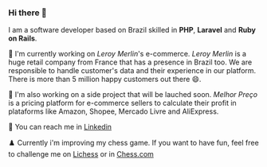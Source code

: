 ### Hi there 👋

I am a software developer based on Brazil skilled in **PHP**, **Laravel** and **Ruby on Rails**. 

🔭
I'm currently working on *Leroy Merlin*'s e-commerce. *Leroy Merlin* is a huge retail company from France that has a presence in Brazil too. 
We are responsible to handle customer's data and their experience in our platform. There is more than 5 million happy customers out there 😄.

🌱
I'm also working on a side project that will be lauched soon. *Melhor Preço* is a pricing platform for e-commerce sellers to calculate their profit in plataforms like Amazon, Shopee, Mercado Livre and AliExpress. 

💬
You can reach me in [Linkedin](https://www.linkedin.com/in/gabriel-gomes-00620979/)

♟️
Currently i'm improving my chess game. If you want to have fun, feel free to challenge me on [Lichess](https://lichess.org/@/TaumaturgoGomes) or in [Chess.com](https://www.chess.com/member/gabrielgomes94)


<!--
**gabrielgomes94/gabrielgomes94** is a ✨ _special_ ✨ repository because its `README.md` (this file) appears on your GitHub profile.

Here are some ideas to get you started:

- 🔭 I’m currently working on ...
- 🌱 I’m currently learning ...
- 👯 I’m looking to collaborate on ...
- 🤔 I’m looking for help with ...
- 💬 Ask me about ...
- 📫 How to reach me: ...
- 😄 Pronouns: ...
- ⚡ Fun fact: ...
-->
